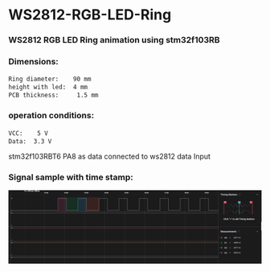 # WS2812-RGB-LED-Ring

### WS2812 RGB  LED Ring animation using stm32f103RB




### Dimensions:
```
Ring diameter:    90 mm
height with led:  4 mm
PCB thickness:     1.5 mm
```

### operation conditions:
```
VCC:    5 V
Data:  3.3 V
```
stm32f103RBT6 PA8 as data connected to ws2812 data Input

### Signal sample with time stamp:

![alt text](https://github.com/amin-amani/WS2812-RGB-LED-Ring/blob/main/Doc/signal-timing1.PNG)
